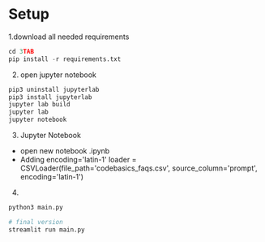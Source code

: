 # Setup

1.download all needed requirements

```python
cd 3TAB
pip install -r requirements.txt
```

2. open jupyter notebook

```python
pip3 uninstall jupyterlab
pip3 install jupyterlab
jupyter lab build
jupyter lab
jupyter notebook
```

3. Jupyter Notebook

- open new notebook .ipynb
- Adding encoding='latin-1'
  loader = CSVLoader(file_path='codebasics_faqs.csv', source_column='prompt', encoding='latin-1')

4.

```python
python3 main.py

# final version
streamlit run main.py
```
